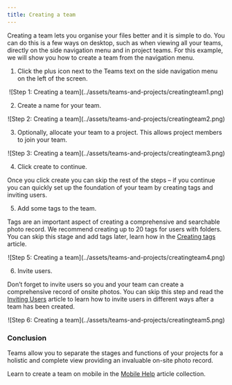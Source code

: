 ```yaml
---
title: Creating a team
---
```


Creating a team lets you organise your files better and it is simple to do. You can do this is a few ways on desktop, such as when viewing all your teams, directly on the side navigation menu and in project teams. For this example, we will show you how to create a team from the navigation menu.

1)	Click the plus icon next to the Teams text on the side navigation menu on the left of the screen.

<center>
![Step 1: Creating a team](../assets/teams-and-projects/creatingteam1.png)
</center>

2)	Create a name for your team.

<center>
![Step 2: Creating a team](../assets/teams-and-projects/creatingteam2.png)
</center>

3)	Optionally, allocate your team to a project. This allows project members to join your team.

<center>
![Step 3: Creating a team](../assets/teams-and-projects/creatingteam3.png)
</center>

4)	Click create to continue.

Once you click create you can skip the rest of the steps – if you continue you can quickly set up the foundation of your team by creating tags and inviting users.

5)	Add some tags to the team.

Tags are an important aspect of creating a comprehensive and searchable photo record. We recommend creating up to 20 tags for users with folders. You can skip this stage and add tags later, learn how in the [Creating tags](https://support.builtview.com/teams-and-projects/5creating-tags) article.

<center>
![Step 5: Creating a team](../assets/teams-and-projects/creatingteam4.png)
</center>

6)	Invite users.

Don’t forget to invite users so you and your team can create a comprehensive record of onsite photos. You can skip this step and read the [Inviting Users](https://support.builtview.com/teams-and-projects/3inviting-users) article to learn how to invite users in different ways after a team has been created.

<center>
![Step 6: Creating a team](../assets/teams-and-projects/creatingteam5.png)
</center>

### Conclusion

Teams allow you to separate the stages and functions of your projects for a holistic and complete view providing an invaluable on-site photo record.

Learn to create a team on mobile in the [Mobile Help](https://support.builtview.com/mobile-help/2creating-team) article collection.
